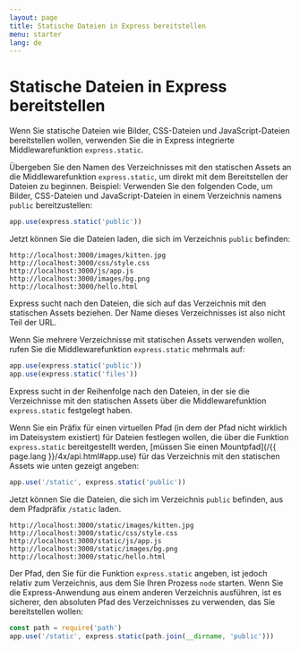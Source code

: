 ```yaml
---
layout: page
title: Statische Dateien in Express bereitstellen
menu: starter
lang: de
---
```


# Statische Dateien in Express bereitstellen

Wenn Sie statische Dateien wie Bilder, CSS-Dateien und JavaScript-Dateien bereitstellen wollen, verwenden Sie die in Express integrierte Middlewarefunktion `express.static`.

Übergeben Sie den Namen des Verzeichnisses mit den statischen Assets an die Middlewarefunktion `express.static`, um direkt mit dem Bereitstellen der Dateien zu beginnen. Beispiel: Verwenden Sie den folgenden Code, um Bilder, CSS-Dateien und JavaScript-Dateien in einem Verzeichnis namens `public` bereitzustellen:

```js
app.use(express.static('public'))
```

Jetzt können Sie die Dateien laden, die sich im Verzeichnis `public` befinden:

```plain-text
http://localhost:3000/images/kitten.jpg
http://localhost:3000/css/style.css
http://localhost:3000/js/app.js
http://localhost:3000/images/bg.png
http://localhost:3000/hello.html
```

<div class="doc-box doc-info">
Express sucht nach den Dateien, die sich auf das Verzeichnis mit den statischen Assets beziehen. Der Name dieses Verzeichnisses ist also nicht Teil der URL. </div>

Wenn Sie mehrere Verzeichnisse mit statischen Assets verwenden wollen, rufen Sie die Middlewarefunktion `express.static` mehrmals auf:

```js
app.use(express.static('public'))
app.use(express.static('files'))
```

Express sucht in der Reihenfolge nach den Dateien, in der sie die Verzeichnisse mit den statischen Assets über die Middlewarefunktion `express.static` festgelegt haben.

Wenn Sie ein Präfix für einen virtuellen Pfad (in dem der Pfad nicht wirklich im Dateisystem existiert) für Dateien festlegen wollen, die über die Funktion `express.static` bereitgestellt werden, [müssen Sie einen Mountpfad](/{{ page.lang }}/4x/api.html#app.use) für das Verzeichnis mit den statischen Assets wie unten gezeigt angeben:

```js
app.use('/static', express.static('public'))
```

Jetzt können Sie die Dateien, die sich im Verzeichnis `public` befinden, aus dem Pfadpräfix `/static` laden.

```plain-text
http://localhost:3000/static/images/kitten.jpg
http://localhost:3000/static/css/style.css
http://localhost:3000/static/js/app.js
http://localhost:3000/static/images/bg.png
http://localhost:3000/static/hello.html
```

Der Pfad, den Sie für die Funktion `express.static` angeben, ist jedoch relativ zum Verzeichnis, aus dem Sie Ihren Prozess `node` starten. Wenn Sie die Express-Anwendung aus einem anderen Verzeichnis ausführen, ist es sicherer, den absoluten Pfad des Verzeichnisses zu verwenden, das Sie bereitstellen wollen:

```js
const path = require('path')
app.use('/static', express.static(path.join(__dirname, 'public')))
```
